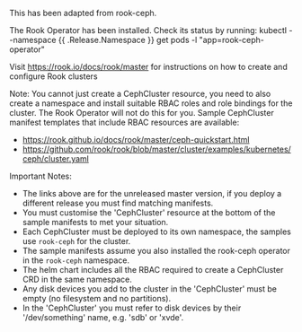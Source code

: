 This has been adapted from rook-ceph.


The Rook Operator has been installed. Check its status by running:
  kubectl --namespace {{ .Release.Namespace }} get pods -l "app=rook-ceph-operator"

Visit https://rook.io/docs/rook/master for instructions on how to create and configure Rook clusters

Note: You cannot just create a CephCluster resource, you need to also create a namespace and
install suitable RBAC roles and role bindings for the cluster. The Rook Operator will not do
this for you. Sample CephCluster manifest templates that include RBAC resources are available:

- https://rook.github.io/docs/rook/master/ceph-quickstart.html
- https://github.com/rook/rook/blob/master/cluster/examples/kubernetes/ceph/cluster.yaml

Important Notes:
- The links above are for the unreleased master version, if you deploy a different release you must find matching manifests.
- You must customise the 'CephCluster' resource at the bottom of the sample manifests to met your situation.
- Each CephCluster must be deployed to its own namespace, the samples use `rook-ceph` for the cluster.
- The sample manifests assume you also installed the rook-ceph operator in the `rook-ceph` namespace.
- The helm chart includes all the RBAC required to create a CephCluster CRD in the same namespace.
- Any disk devices you add to the cluster in the 'CephCluster' must be empty (no filesystem and no partitions).
- In the 'CephCluster' you must refer to disk devices by their '/dev/something' name, e.g. 'sdb' or 'xvde'.